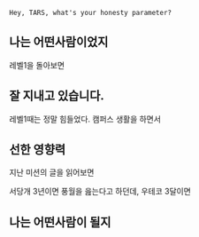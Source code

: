 
`Hey, TARS, what's your honesty parameter?`


## 나는 어떤사람이었지

레벨1을 돌아보면 



## 잘 지내고 있습니다.

레벨1때는 정말 힘들었다. 캠퍼스 생활을 하면서 




## 선한 영향력


지난 미션의 글을 읽어보면 

서당개 3년이면 풍월을 읊는다고 하던데, 우테코 3달이면 

## 나는 어떤사람이 될지
